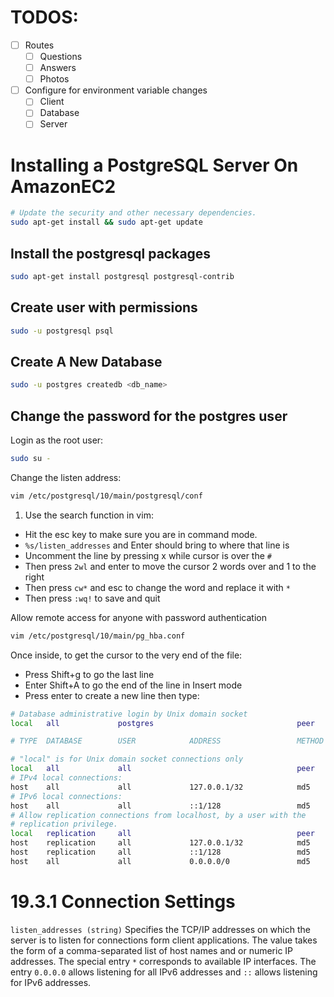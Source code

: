 # TODOS:
- [ ] Routes
  - [ ] Questions
  - [ ] Answers
  - [ ] Photos
- [ ] Configure for environment variable changes
  - [ ] Client
  - [ ] Database
  - [ ] Server

# Installing a PostgreSQL Server On AmazonEC2

```bash
# Update the security and other necessary dependencies.
sudo apt-get install && sudo apt-get update
```

## Install the postgresql packages

```bash
sudo apt-get install postgresql postgresql-contrib
```

## Create user with permissions

```bash
sudo -u postgresql psql
```

## Create A New Database

```bash
sudo -u postgres createdb <db_name>
```

## Change the password for the postgres user

Login as the root user:

```bash
sudo su -
```

Change the listen address:

```bash
vim /etc/postgresql/10/main/postgresql/conf
```

1. Use the search function in vim:
- Hit the esc key to make sure you are in command mode.
- `%s/listen_addresses` and Enter should bring to where that line is
- Uncomment the line by pressing x while cursor is over the `#`
- Then press `2wl` and enter to move the cursor 2 words over and 1 to the right
- Then press `cw*` and esc to change the word and replace it with `*`
- Then press `:wq!` to save and quit

Allow remote access for anyone with password authentication

```bash
vim /etc/postgresql/10/main/pg_hba.conf
```

Once inside, to get the cursor to the very end of the file:
- Press Shift+g to go the last line
- Enter Shift+A to go the end of the line in Insert mode
- Press enter to create a new line then type:

```bash
# Database administrative login by Unix domain socket
local   all             postgres                                peer

# TYPE  DATABASE        USER            ADDRESS                 METHOD

# "local" is for Unix domain socket connections only
local   all             all                                     peer
# IPv4 local connections:
host    all             all             127.0.0.1/32            md5
# IPv6 local connections:
host    all             all             ::1/128                 md5
# Allow replication connections from localhost, by a user with the
# replication privilege.
local   replication     all                                     peer
host    replication     all             127.0.0.1/32            md5
host    replication     all             ::1/128                 md5
host    all             all             0.0.0.0/0               md5
```

# 19.3.1 Connection Settings

`listen_addresses (string)`
Specifies the TCP/IP addresses on which the server is to listen for connections form client applications. The value takes the form of a comma-separated list of host names and or numeric IP addresses. The special entry `*` corresponds to available IP interfaces. The entry `0.0.0.0` allows listening for all IPv6 addresses and `::` allows listening for IPv6 addresses.


